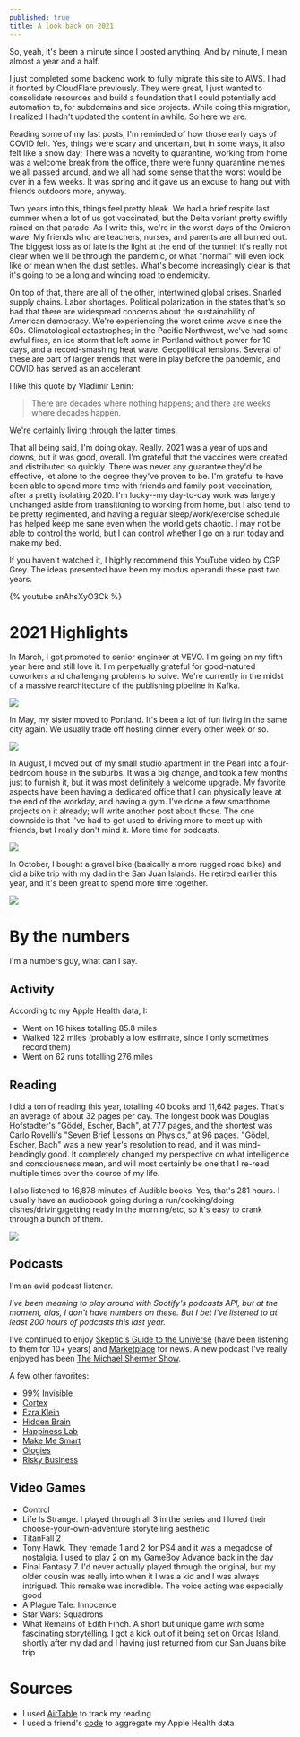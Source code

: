 ```yaml
---
published: true
title: A look back on 2021
---
```

So, yeah, it's been a minute since I posted anything. And by minute, I mean almost a year and a half.

I just completed some backend work to fully migrate this site to AWS. I had it fronted by CloudFlare previously. They were great, I just wanted to consolidate resources and build a foundation that I could potentially add automation to, for subdomains and side projects. While doing this migration, I realized I hadn't updated the content in awhile. So here we are.

Reading some of my last posts, I'm reminded of how those early days of COVID felt. Yes, things were scary and uncertain, but in some ways, it also felt like a snow day; There was a novelty to quarantine, working from home was a welcome break from the office, there were funny quarantine memes we all passed around, and we all had some sense that the worst would be over in a few weeks. It was spring and it gave us an excuse to hang out with friends outdoors more, anyway. 

Two years into this, things feel pretty bleak. We had a brief respite last summer when a lot of us got vaccinated, but the Delta variant pretty swiftly rained on that parade. As I write this, we're in the worst days of the Omicron wave. My friends who are teachers, nurses, and parents are all burned out. The biggest loss as of late is the light at the end of the tunnel; it's really not clear when we'll be through the pandemic, or what "normal" will even look like or mean when the dust settles. What's become increasingly clear is that it's going to be a long and winding road to endemicity.

On top of that, there are all of the other, intertwined global crises. Snarled supply chains. Labor shortages. Political polarization in the states that's so bad that there are widespread concerns about the sustainability of American democracy. We're experiencing the worst crime wave since the 80s. Climatological catastrophes; in the Pacific Northwest, we've had some awful fires, an ice storm that left some in Portland without power for 10 days, and a record-smashing heat wave. Geopolitical tensions. Several of these are part of larger trends that were in play before the pandemic, and COVID has served as an accelerant.

I like this quote by Vladimir Lenin:

> There are decades where nothing happens; and there are weeks where decades happen.

We're certainly living through the latter times.

That all being said, I'm doing okay. Really. 2021 was a year of ups and downs, but it was good, overall. I'm grateful that the vaccines were created and distributed so quickly. There was never any guarantee they'd be effective, let alone to the degree they've proven to be. I'm grateful to have been able to spend more time with friends and family post-vaccination, after a pretty isolating 2020. I'm lucky--my day-to-day work was largely unchanged aside from transitioning to working from home, but I also tend to be pretty regimented, and having a regular sleep/work/exercise schedule has helped keep me sane even when the world gets chaotic. I may not be able to control the world, but I can control whether I go on a run today and make my bed.

If you haven't watched it, I highly recommend this YouTube video by CGP Grey. The ideas presented have been my modus operandi these past two years.

{% youtube snAhsXyO3Ck %}

# 2021 Highlights

In March, I got promoted to senior engineer at VEVO. I'm going on my fifth year here and still love it. I'm perpetually grateful for good-natured coworkers and challenging problems to solve. We're currently in the midst of a massive rearchitecture of the publishing pipeline in Kafka. 

![]({{site.cdn_path}}/2022/01/18/coworkers.jpeg)

In May, my sister moved to Portland. It's been a lot of fun living in the same city again. We usually trade off hosting dinner every other week or so.

![]({{site.cdn_path}}/2022/01/18/david_and_lisa.jpeg)

In August, I moved out of my small studio apartment in the Pearl into a four-bedroom house in the suburbs. It was a big change, and took a few months just to furnish it, but it was most definitely a welcome upgrade. My favorite aspects have been having a dedicated office that I can physically leave at the end of the workday, and having a gym. I've done a few smarthome projects on it already; will write another post about those. The one downside is that I've had to get used to driving more to meet up with friends, but I really don't mind it. More time for podcasts.

![]({{site.cdn_path}}/2022/01/18/house.jpeg)

In October, I bought a gravel bike (basically a more rugged road bike) and did a bike trip with my dad in the San Juan Islands. He retired earlier this year, and it's been great to spend more time together.

![]({{site.cdn_path}}/2022/01/18/san_juans.jpeg)

# By the numbers

I'm a numbers guy, what can I say. 

## Activity

According to my Apple Health data, I:
* Went on 16 hikes totalling 85.8 miles
* Walked 122 miles (probably a low estimate, since I only sometimes record them)
* Went on 62 runs totalling 276 miles

## Reading

I did a ton of reading this year, totalling 40 books and 11,642 pages. That's an average of about 32 pages per day. The longest book was Douglas Hofstadter's "Gödel, Escher, Bach", at 777 pages, and the shortest was Carlo Rovelli's "Seven Brief Lessons on Physics," at 96 pages. "Gödel, Escher, Bach" was a new year's resolution to read, and it was mind-bendingly good. It completely changed my perspective on what intelligence and consciousness mean, and will most certainly be one that I re-read multiple times over the course of my life.

I also listened to 16,878 minutes of Audible books. Yes, that's 281 hours. I usually have an audiobook going during a run/cooking/doing dishes/driving/getting ready in the morning/etc, so it's easy to crank through a bunch of them.

![]({{site.cdn_path}}/2022/01/18/audible_stats.png)

## Podcasts

I'm an avid podcast listener. 

_I've been meaning to play around with Spotify's podcasts API, but at the moment, alas, I don't have numbers on these. But I bet I've listened to at least 200 hours of podcasts this last year._

I've continued to enjoy [Skeptic's Guide to the Universe](https://www.theskepticsguide.org/) (have been listening to them for 10+ years) and [Marketplace](https://www.marketplace.org/shows/) for news. A new podcast I've really enjoyed has been [The Michael Shermer Show](https://podcasts.apple.com/us/podcast/the-michael-shermer-show/id1352860989).

A few other favorites:
* [99% Invisible](https://open.spotify.com/show/2VRS1IJCTn2Nlkg33ZVfkM?si=7a5oAuJNT1WFWtdw8rZ4aQ)
* [Cortex](https://open.spotify.com/show/4Lw4qmTGLzoTnM0Vris3fO?si=gjVOa5GoS8ed3tkwkkxq7Q)
* [Ezra Klein](https://open.spotify.com/show/3oB5noYIwEB2dMAREj2F7S?si=pFKuDzD8TIWX02zqnyBcGA)
* [Hidden Brain](https://open.spotify.com/show/20Gf4IAauFrfj7RBkjcWxh?si=rDMltG16S6Wo0Z59xCs32Q)
* [Happiness Lab](https://open.spotify.com/show/3i5TCKhc6GY42pOWkpWveG?si=E-ihgfChSxWG0MzXRzeg1Q)
* [Make Me Smart](https://open.spotify.com/show/3RTcsR3uetv3fKp1MJ1G2y?si=fKZ_5zocQG2uJ0QWlbXkTA)
* [Ologies](https://open.spotify.com/show/5nvRkVMH58SelKZYZFZx1S?si=rQOe12eBQEqzVdlXc52INA)
* [Risky Business](https://open.spotify.com/show/2jzD9zn7R2d6erZz2ULLeQ?si=P1K8x4qSSMWPYbw4mMA6qg)

## Video Games

* Control
* Life Is Strange. I played through all 3 in the series and I loved their choose-your-own-adventure storytelling aesthetic
* TitanFall 2
* Tony Hawk. They remade 1 and 2 for PS4 and it was a megadose of nostalgia. I used to play 2 on my GameBoy Advance back in the day
* Final Fantasy 7. I'd never actually played through the original, but my older cousin was really into when it I was a kid and I was always intrigued. This remake was incredible. The voice acting was especially good
* A Plague Tale: Innocence
* Star Wars: Squadrons
* What Remains of Edith Finch. A short but unique game with some fascinating storytelling. I got a kick out of it being set on Orcas Island, shortly after my dad and I having just returned from our San Juans bike trip

# Sources

* I used [AirTable](https://airtable.com/) to track my reading
* I used a friend's [code](https://github.com/davidmerrick/apple-health-summary?organization=davidmerrick&organization=davidmerrick) to aggregate my Apple Health data
